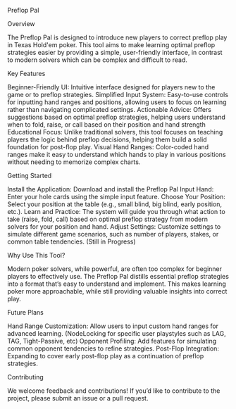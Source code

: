 Preflop Pal

Overview

The Preflop Pal is designed to introduce new players to correct preflop play in Texas Hold'em poker. This tool aims to make learning optimal preflop strategies easier by providing a simple, user-friendly interface, in contrast to modern solvers which can be complex and difficult to read.

Key Features

Beginner-Friendly UI: Intuitive interface designed for players new to the game or to preflop strategies.
Simplified Input System: Easy-to-use controls for inputting hand ranges and positions, allowing users to focus on learning rather than navigating complicated settings.
Actionable Advice: Offers suggestions based on optimal preflop strategies, helping users understand when to fold, raise, or call based on their position and hand strength
Educational Focus: Unlike traditional solvers, this tool focuses on teaching players the logic behind preflop decisions, helping them build a solid foundation for post-flop play.
Visual Hand Ranges: Color-coded hand ranges make it easy to understand which hands to play in various positions without needing to memorize complex charts.


Getting Started

Install the Application: Download and install the Preflop Pal
Input Hand: Enter your hole cards using the simple input feature.
Choose Your Position: Select your position at the table (e.g., small blind, big blind, early position, etc.).
Learn and Practice: The system will guide you through what action to take (raise, fold, call) based on optimal preflop strategy from modern solvers for your position and hand.
Adjust Settings: Customize settings to simulate different game scenarios, such as number of players, stakes, or common table tendencies. (Still in Progress)

Why Use This Tool?

Modern poker solvers, while powerful, are often too complex for beginner players to effectively use. The Preflop Pal distills essential preflop strategies into a format that’s easy to understand and implement. This makes learning poker more approachable, while still providing valuable insights into correct play.

Future Plans

Hand Range Customization: Allow users to input custom hand ranges for advanced learning. (NodeLocking for specific user playstyles such as LAG, TAG, Tight-Passive, etc)
Opponent Profiling: Add features for simulating common opponent tendencies to refine strategies.
Post-Flop Integration: Expanding to cover early post-flop play as a continuation of preflop strategies.

Contributing

We welcome feedback and contributions! If you’d like to contribute to the project, please submit an issue or a pull request.

